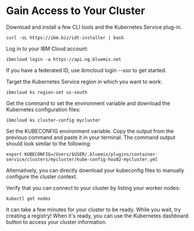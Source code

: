 # Gain Access to Your Cluster

Download and install a few CLI tools and the Kubernetes Service plug-in.

`curl -sL https://ibm.biz/idt-installer | bash`

Log in to your IBM Cloud account:

`ibmcloud login -a https://api.ng.bluemix.net`

If you have a federated ID, use ibmcloud login --sso to get started.

Target the Kubernetes Service region in which you want to work:

`ibmcloud ks region-set us-south`

Get the command to set the environment variable and download the Kubernetes configuration files:

`ibmcloud ks cluster-config mycluster`

Set the KUBECONFIG environment variable. Copy the output from the previous command and paste it in your terminal. The command output should look similar to the following:

`export KUBECONFIG=/Users/$USER/.bluemix/plugins/container-service/clusters/mycluster/kube-config-hou02-mycluster.yml`

Alternatively, you can directly download your kubeconfig files to manually configure the cluster context.

Verify that you can connect to your cluster by listing your worker nodes:

`kubectl get nodes`

It can take a few minutes for your cluster to be ready. While you wait, try creating a registry! When it's ready, you can use the Kubernetes dashboard button to access your cluster information.
